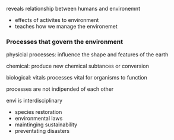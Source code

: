 reveals relationship between humans and environemnt
* effects of activites to environment
* teaches how we manage the environemet

### Processes that govern the environment
physicial processes: influence the shape and features of the earth

chemical: produce new chemical subtances or conversion

biological: vitals processes vital for organisms to function

processes are not indipended of each other

envi is interdisciplinary
* species restoration
* environmental laws
* maintinging sustainability
* preventating disasters